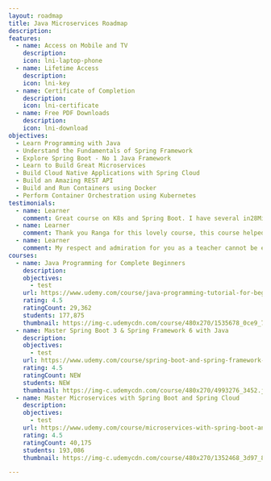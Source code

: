 ```yaml
---
layout: roadmap
title: Java Microservices Roadmap
description:
features:
  - name: Access on Mobile and TV
    description: 
    icon: lni-laptop-phone
  - name: Lifetime Access
    description: 
    icon: lni-key
  - name: Certificate of Completion
    description: 
    icon: lni-certificate
  - name: Free PDF Downloads
    description: 
    icon: lni-download
objectives:
  - Learn Programming with Java
  - Understand the Fundamentals of Spring Framework
  - Explore Spring Boot - No 1 Java Framework
  - Learn to Build Great Microservices
  - Build Cloud Native Applications with Spring Cloud
  - Build an Amazing REST API
  - Build and Run Containers using Docker
  - Perform Container Orchestration using Kubernetes
testimonials:
  - name: Learner
    comment: Great course on K8s and Spring Boot. I have several in28Minutes course bought on Udemy. They are always of very high quality. I have learned so much and put my trust in every course from in28Minutes.
  - name: Learner
    comment: Thank you Ranga for this lovely course, this course helped me to learn containerize spring-boot microservices apps and deploy them to google cloud.
  - name: Learner
    comment: My respect and admiration for you as a teacher cannot be expressed in words. You did amazing job with full of responsibility. Thank you for the gift I felt I climbed several ladder as a programmer when I completed you great course. Thank you countless time!!
courses:
  - name: Java Programming for Complete Beginners
    description:
    objectives:
      - test
    url: https://www.udemy.com/course/java-programming-tutorial-for-beginners/?couponCode=APR2023
    rating: 4.5
    ratingCount: 29,362 
    students: 177,875
    thumbnail: https://img-c.udemycdn.com/course/480x270/1535678_0ce9_7.jpg
  - name: Master Spring Boot 3 & Spring Framework 6 with Java
    description:
    objectives:
      - test
    url: https://www.udemy.com/course/spring-boot-and-spring-framework-tutorial-for-beginners/?couponCode=APR2023
    rating: 4.5
    ratingCount: NEW
    students: NEW
    thumbnail: https://img-c.udemycdn.com/course/480x270/4993276_3452.jpg
  - name: Master Microservices with Spring Boot and Spring Cloud
    description:
    objectives:
      - test
    url: https://www.udemy.com/course/microservices-with-spring-boot-and-spring-cloud/?couponCode=APR2023
    rating: 4.5
    ratingCount: 40,175
    students: 193,086
    thumbnail: https://img-c.udemycdn.com/course/480x270/1352468_3d97_8.jpg

---
```

